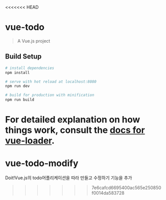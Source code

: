 <<<<<<< HEAD
# vue-todo

> A Vue.js project

## Build Setup

``` bash
# install dependencies
npm install

# serve with hot reload at localhost:8080
npm run dev

# build for production with minification
npm run build
```

For detailed explanation on how things work, consult the [docs for vue-loader](http://vuejs.github.io/vue-loader).
=======
# vue-todo-modify
Doit!Vue.js의 todo어플리케이션을 따라 만들고 수정하기 기능을 추가
>>>>>>> 7e6cafcd6695400ac565e250850f0014da583728

